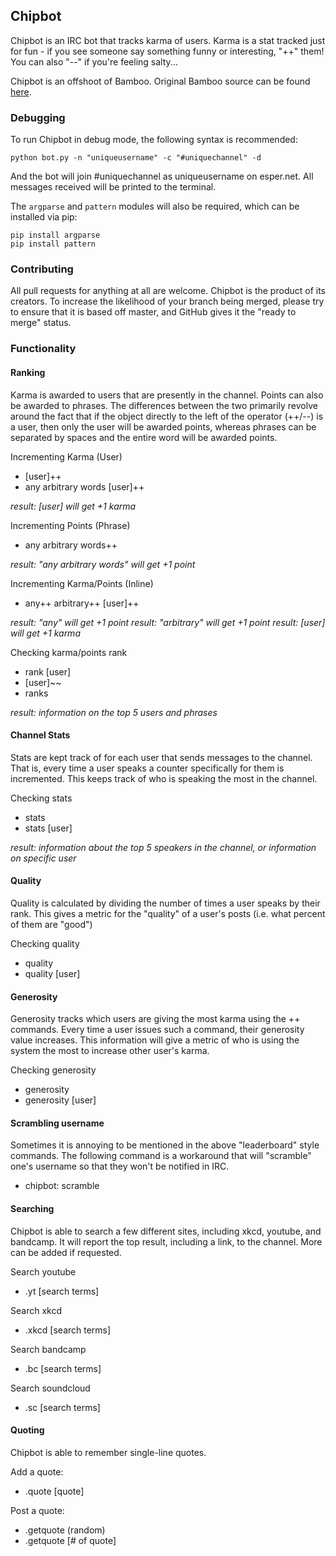 ## Chipbot

Chipbot is an IRC bot that tracks karma of users. Karma is a stat tracked just for fun - if you see someone say something funny or interesting, "++" them! You can also "--" if you're feeling salty...

Chipbot is an offshoot of Bamboo. Original Bamboo source can be found [here](https://github.com/vgmoose/bamboo).

### Debugging

To run Chipbot in debug mode, the following syntax is recommended:
```
python bot.py -n "uniqueusername" -c "#uniquechannel" -d
```

And the bot will join #uniquechannel as uniqueusername on esper.net. All messages received will be printed to the terminal.

The ```argparse``` and ```pattern``` modules will also be required, which can be installed via pip:
```
pip install argparse
pip install pattern
```

### Contributing

All pull requests for anything at all are welcome. Chipbot is the product of its creators. To increase the likelihood of your branch being merged, please try to ensure that it is based off master, and GitHub gives it the "ready to merge" status.


### Functionality

#### Ranking

Karma is awarded to users that are presently in the channel. Points can also be awarded to phrases. The differences between the two primarily revolve around the fact that if the object directly to the left of the operator (++/--) is a user, then only the user will be awarded points, whereas phrases can be separated by spaces and the entire word will be awarded points.

Incrementing Karma (User)
- [user]++
- any arbitrary words [user]++

*result: [user] will get +1 karma*

Incrementing Points (Phrase)
- any arbitrary words++

*result: "any arbitrary words" will get +1 point*

Incrementing Karma/Points (Inline)
- any++ arbitrary++ [user]++

*result: "any" will get +1 point*
*result: "arbitrary" will get +1 point*
*result: [user] will get +1 karma*

Checking karma/points rank
- rank [user]
- [user]~~
- ranks

*result: information on the top 5 users and phrases*

#### Channel Stats

Stats are kept track of for each user that sends messages to the channel. That is, every time a user speaks a counter specifically for them is incremented. This keeps track of who is speaking the most in the channel. 

Checking stats
- stats
- stats [user]

*result: information about the top 5 speakers in the channel, or information on specific user*

#### Quality

Quality is calculated by dividing the number of times a user speaks by their rank. This gives a metric for the "quality" of a user's posts (i.e. what percent of them are "good")

Checking quality
- quality
- quality [user]

#### Generosity

Generosity tracks which users are giving the most karma using the ++ commands. Every time a user issues such a command, their generosity value increases. This information will give a metric of who is using the system the most to increase other user's karma.

Checking generosity
- generosity
- generosity [user]

#### Scrambling username

Sometimes it is annoying to be mentioned in the above "leaderboard" style commands. The following command is a workaround that will "scramble" one's username so that they won't be notified in IRC.

- chipbot: scramble

#### Searching

Chipbot is able to search a few different sites, including xkcd, youtube, and bandcamp. It will report the top result, including a link, to the channel. More can be added if requested.

Search youtube
- .yt [search terms]

Search xkcd
- .xkcd [search terms]

Search bandcamp
- .bc [search terms]

Search soundcloud
- .sc [search terms]

#### Quoting

Chipbot is able to remember single-line quotes.

Add a quote:
- .quote [quote]

Post a quote:
- .getquote (random)
- .getquote [# of quote]